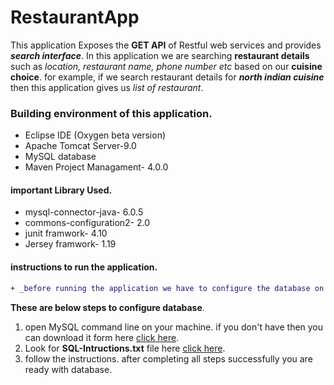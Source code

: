 # RestaurantApp
This application Exposes the **GET API** of Restful web services and provides **_search interface_**.
In this application we are searching **restaurant details** such as *location, restaurant name, phone number etc* based on our **cuisine choice**.
for example, if we search restaurant details for **_north indian cuisine_** then this application gives us *list of restaurant*.

### Building environment of this application.
- Eclipse IDE (Oxygen beta version)
- Apache Tomcat Server-9.0 
- MySQL database
- Maven Project Managament- 4.0.0

#### important Library Used.
- mysql-connector-java- 6.0.5
- commons-configuration2- 2.0
- junit framwork- 4.10
- Jersey framwork- 1.19

#### instructions to run the application.
```diff
+ _before running the application we have to configure the database on client's machine and populate some data_.
```

  **These are below steps to configure database**. 
  1. open MySQL command line on your machine. if you don't have then you can download it form here [click here](https://dev.mysql.com/downloads/installer/). 
  2. Look for **SQL-Intructions.txt** file here [click here](https://github.com/ravi115/RestaurantApp/tree/master/SQL%20Instruction%20set).
  3. follow the instructions. after completing all steps successfully you are ready with database.
